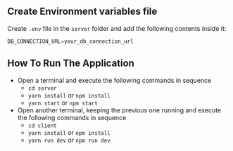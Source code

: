 ## Create Environment variables file

Create `.env` file in the `server` folder and add the following contents inside it:

```js
DB_CONNECTION_URL=your_db_connection_url
```

## How To Run The Application

- Open a terminal and execute the following commands in sequence
  - `cd server`
  - `yarn install` or `npm install`
  - `yarn start` or `npm start`
- Open another terminal, keeping the previous one running and execute the following commands in sequence
  - `cd client`
  - `yarn install` or `npm install`
  - `yarn run dev` or `npm run dev`
